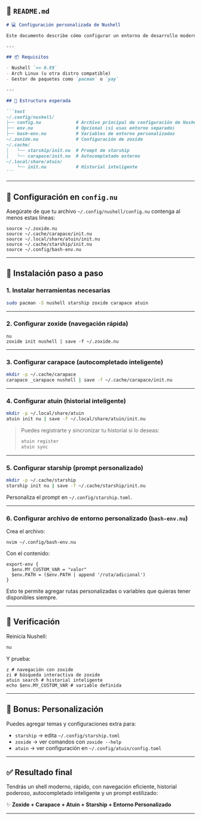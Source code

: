 ## 📄 `README.md`

````markdown
# 💻 Configuración personalizada de Nushell

Este documento describe cómo configurar un entorno de desarrollo moderno con [Nushell](https://www.nushell.sh), integrando herramientas poderosas como `zoxide`, `carapace`, `atuin`, `starship`, y variables de entorno personalizadas.

---

## 📦 Requisitos

- Nushell `>= 0.89`
- Arch Linux (u otra distro compatible)
- Gestor de paquetes como `pacman` o `yay`

---

## 📁 Estructura esperada

```text
~/.config/nushell/
├── config.nu             # Archivo principal de configuración de Nushell
├── env.nu                # Opcional (si usas entorno separado)
├── bash-env.nu           # Variables de entorno personalizadas
~/.zoxide.nu              # Configuración de zoxide
~/.cache/
│   └── starship/init.nu  # Prompt de starship
│   └── carapace/init.nu  # Autocompletado externo
~/.local/share/atuin/
    └── init.nu           # Historial inteligente
```
````

---

## 🧠 Configuración en `config.nu`

Asegúrate de que tu archivo `~/.config/nushell/config.nu` contenga al menos estas líneas:

```nu
source ~/.zoxide.nu
source ~/.cache/carapace/init.nu
source ~/.local/share/atuin/init.nu
source ~/.cache/starship/init.nu
source ~/.config/bash-env.nu
```

---

## 🚀 Instalación paso a paso

### 1. Instalar herramientas necesarias

```bash
sudo pacman -S nushell starship zoxide carapace atuin
```

---

### 2. Configurar zoxide (navegación rápida)

```nu
nu
zoxide init nushell | save -f ~/.zoxide.nu
```

---

### 3. Configurar carapace (autocompletado inteligente)

```bash
mkdir -p ~/.cache/carapace
carapace _carapace nushell | save -f ~/.cache/carapace/init.nu
```

---

### 4. Configurar atuin (historial inteligente)

```bash
mkdir -p ~/.local/share/atuin
atuin init nu | save -f ~/.local/share/atuin/init.nu
```

> Puedes registrarte y sincronizar tu historial si lo deseas:
>
> ```bash
> atuin register
> atuin sync
> ```

---

### 5. Configurar starship (prompt personalizado)

```bash
mkdir -p ~/.cache/starship
starship init nu | save -f ~/.cache/starship/init.nu
```

Personaliza el prompt en `~/.config/starship.toml`.

---

### 6. Configurar archivo de entorno personalizado (`bash-env.nu`)

Crea el archivo:

```nu
nvim ~/.config/bash-env.nu
```

Con el contenido:

```nu
export-env {
  $env.MY_CUSTOM_VAR = "valor"
  $env.PATH = ($env.PATH | append '/ruta/adicional')
}
```

Esto te permite agregar rutas personalizadas o variables que quieras tener disponibles siempre.

---

## 🧪 Verificación

Reinicia Nushell:

```bash
nu
```

Y prueba:

```nu
z # navegación con zoxide
zi # búsqueda interactiva de zoxide
atuin search # historial inteligente
echo $env.MY_CUSTOM_VAR # variable definida
```

---

## 🎨 Bonus: Personalización

Puedes agregar temas y configuraciones extra para:

- `starship` → edita `~/.config/starship.toml`
- `zoxide` → ver comandos con `zoxide --help`
- `atuin` → ver configuración en `~/.config/atuin/config.toml`

---

## ✅ Resultado final

Tendrás un shell moderno, rápido, con navegación eficiente, historial poderoso, autocompletado inteligente y un prompt estilizado:

✨ **Zoxide + Carapace + Atuin + Starship + Entorno Personalizado**

---
